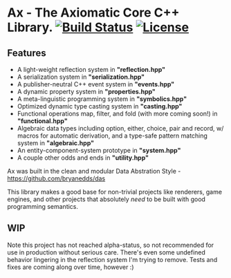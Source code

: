 # Ax - The Axiomatic Core C++ Library. [![Build Status](https://travis-ci.org/bryanedds/ax.svg?branch=master)](https://travis-ci.org/bryanedds/ax) [![License](https://img.shields.io/badge/license-MIT-blue.svg)](https://github.com/bryanedds/ax/blob/master/LICENSE.md) 

## Features

- A light-weight reflection system in **"reflection.hpp"**
- A serialization system in **"serialization.hpp"**
- A publisher-neutral C++ event system in **"events.hpp"**
- A dynamic property system in **"properties.hpp"**
- A meta-linguistic programming system in **"symbolics.hpp"**
- Optimized dynamic type casting system in **"casting.hpp"**
- Functional operations map, filter, and fold (with more coming soon!) in **"functional.hpp"**
- Algebraic data types including option, either, choice, pair and record, w/ macros for automatic derivation, 
and a type-safe pattern matching system in **"algebraic.hpp"**
- An entity-component-system prototype in **"system.hpp"**
- A couple other odds and ends in **"utility.hpp"**

Ax was built in the clean and modular Data Abstration Style - https://github.com/bryanedds/das

This library makes a good base for non-trivial projects like renderers, game engines, and other projects that absolutely *need* to be built with good programming semantics.

## WIP
Note this project has not reached alpha-status, so not recommended for use in production without serious care. There's even some undefined behavior lingering in the reflection system I'm trying to remove. Tests and fixes are coming along over time, however :)

